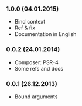### 1.0.0 (04.01.2015)

* Bind context
* Ref & fix
* Documentation in English

### 0.0.2 (24.01.2014)

* Composer: PSR-4
* Some refs and docs

### 0.0.1 (26.12.2013)

* Bound arguments
